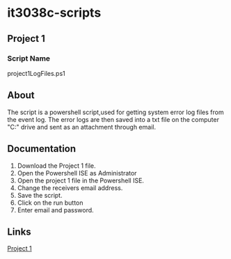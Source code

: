 
# it3038c-scripts

## Project 1

### Script Name
 project1LogFiles.ps1
 
## About

The script is a powershell script,used for getting system error log files from the event log.
The error logs are then saved into a txt file on the computer "C:\" drive and sent as an attachment through email.

## Documentation
1. Download the Project 1 file.
2. Open the Powershell ISE as Administrator
3. Open the project 1 file in the Powershell ISE.
4. Change the receivers email address.
5. Save the script.
6. Click on the run button
7. Enter email and password. 

## Links
[Project 1](https://github.uc.edu/patelm7/it3038c-scripts/blob/master/powershell/Project1LogFiles.ps1)


